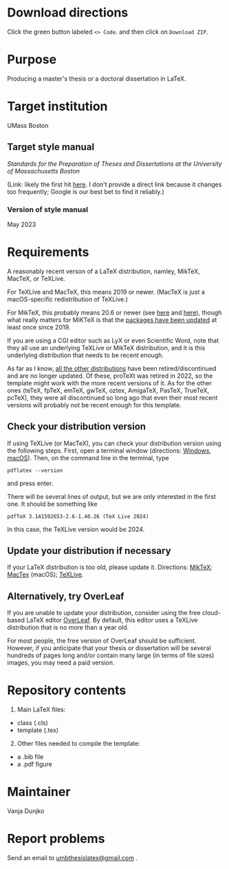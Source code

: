 # Download directions

Click the green button labeled `<> Code`. and then click on `Download ZIP`. 

# Purpose

Producing a master's thesis or a doctoral dissertation in LaTeX.

# Target  institution

UMass Boston

## Target style manual

_Standards for the Preparation of Theses and Dissertations at the University of Massachusetts Boston_ 

(Link: likely the first hit [here](https://www.google.com/search?q=Standards%20for%20the%20Preparation%20of%20Theses%20and%20Dissertations%20at%20the%20University%20of%20Massachusetts%20Boston&client=ubuntu-sn&channel=fs&sclient=gws-wiz-serp). I don't provide a direct link because it changes too frequently; Google is our best bet to find it reliably.)

### Version of style manual

May 2023

# Requirements

A reasonably recent verson of a LaTeX distribution, namley, MikTeX, MacTeX, or TeXLive. 

For TeXLive and MacTeX, this means 2019 or newer. (MacTeX is just a macOS-specific redistribution of TeXLive.)

For MikTeX, this probably means 20.6 or newer (see [here](https://github.com/MiKTeX/miktex/issues/554) and [here](https://github.com/MiKTeX/miktex/tags?after=21.2)), though what really matters for MiKTeX is that the [packages have been updated](https://miktex.org/howto/update-miktex) at least once since 2019. 

If you are using a CGI editor such as LyX or even Scientific Word, note that they all use an underlying TeXLive or MikTeX distribution, and it is this underlying distribution that needs to be recent enough.

As far as I know, [all the other distributions](https://tex.stackexchange.com/questions/239199/latex-distributions-what-are-their-main-differences) have been retired/discontinued and are no longer updated. Of these, proTeXt was retired in 2022, so the template might work with the more recent versions of it. As for the other ones (teTeX, fpTeX, emTeX, gwTeX, oztex, AmigaTeX, PasTeX, TrueTeX, pcTeX), they were all discontinued so long ago that even their most recent versions will probably not be recent enough for this template.

## Check your distribution version

If using TeXLive (or MacTeX), you can check your distribution version using the following steps. First, open a terminal window (directions: [Windows](https://www.wikihow.com/Open-Terminal-in-Windows), [macOS](https://support.apple.com/en-az/guide/terminal/apd5265185d-f365-44cb-8b09-71a064a42125/mac)). Then, on the command line in the terminal, type

`pdflatex --version`

and press enter.

There will be several lines of output, but we are only interested in the first one. It should be something like

`pdfTeX 3.141592653-2.6-1.40.26 (TeX Live 2024)`

In this case, the TeXLive version would be 2024.

## Update your distribution if necessary

If your LaTeX distribution is too old, please update it. Directions: [MikTeX](https://miktex.org/howto/miktex-console); [MacTex](https://tex.stackexchange.com/questions/688954/mactex-upgrade-from-2022-to-2023) (macOS); [TeXLive](https://tex.stackexchange.com/questions/543284/kile-or-any-tex-software-cannot-find-tex-live-binaries-manually-installed-wh/736182#736182).

## Alternatively, try OverLeaf

If you are unable to update your distribution, consider using the free cloud-based LaTeX editor [OverLeaf](https://www.overleaf.com/). By default, this editor uses a TeXLive distribution that is no more than a year old. 

For most people, the free version of OverLeaf should be sufficient. However, if you anticipate that your thesis or dissertation will be several hundreds of pages long and/or contain many large (in terms of file sizes) images, you may need a paid version. 


# Repository contents 

1. Main LaTeX files: 

* class (.cls) 
* template (.tex) 

2. Other files needed to compile the template: 

* a .bib file
* a .pdf figure

# Maintainer

Vanja Dunjko

# Report problems

Send an email to umbthesislatex@gmail.com .


